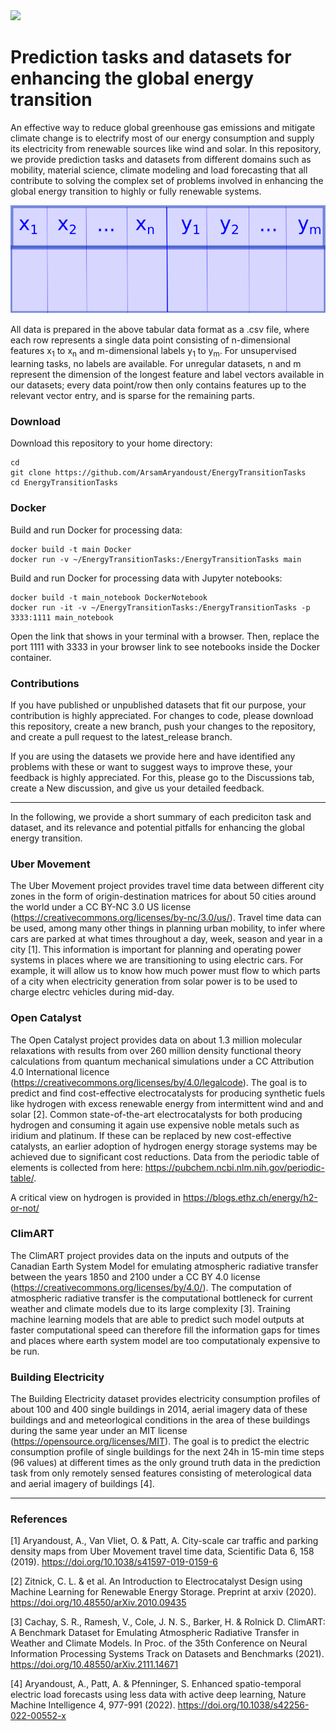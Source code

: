 <img src="https://img.shields.io/badge/contributors-1-blue"/>


# Prediction tasks and datasets for enhancing the global energy transition


An effective way to reduce global greenhouse gas emissions and mitigate climate 
change is to electrify most of our energy consumption and supply its electricity 
from renewable sources like wind and solar. In this repository, we provide prediction 
tasks and datasets from different domains such as mobility, material science, 
climate modeling and load forecasting that all contribute to solving the complex 
set of problems involved in enhancing the global energy transition to highly or 
fully renewable systems. 


<img src="/figures/data_format.png" />


All data is prepared in the above tabular data format as a .csv file, where each 
row represents a single data point consisting of n-dimensional features x<sub>1</sub> 
to x<sub>n</sub> and m-dimensional labels y<sub>1</sub> to y<sub>m</sub>. For 
unsupervised learning tasks, no labels are available. For unregular datasets, n 
and m represent the dimension of the longest feature and label vectors available 
in our datasets; every data point/row then only contains features up to the relevant 
vector entry, and is sparse for the remaining parts.



### Download

Download this repository to your home directory:

```
cd 
git clone https://github.com/ArsamAryandoust/EnergyTransitionTasks
cd EnergyTransitionTasks
```

### Docker

Build and run Docker for processing data:

```
docker build -t main Docker
docker run -v ~/EnergyTransitionTasks:/EnergyTransitionTasks main
```

Build and run Docker for processing data with Jupyter notebooks:

```
docker build -t main_notebook DockerNotebook
docker run -it -v ~/EnergyTransitionTasks:/EnergyTransitionTasks -p 3333:1111 main_notebook
```

Open the link that shows in your terminal with a browser. Then, replace the port 
1111 with 3333 in your browser link to see notebooks inside the Docker container.


### Contributions

If you have published or unpublished datasets that fit our purpose, your contribution
is highly appreciated. For changes to code, please download this repository, create 
a new branch, push your changes to the repository, and create a pull request to 
the latest\_release branch.

If you are using the datasets we provide here and have identified any problems 
with these or want to suggest ways to improve these, your feedback is highly 
appreciated. For this, please go to the Discussions tab, create a New discussion,
and give us your detailed feedback.

---
In the following, we provide a short summary of each prediciton task and dataset, 
and its relevance and potential pitfalls for enhancing the global energy transition.

### Uber Movement

The Uber Movement project provides travel time data between different city zones
in the form of origin-destination matrices for about 50 cities around the world 
under a CC BY-NC 3.0 US license (https://creativecommons.org/licenses/by-nc/3.0/us/). 
Travel time data can be used, among many other things in planning urban mobility, 
to infer where cars are parked at what times throughout a day, week, season and 
year in a city [1]. This information is important for planning and operating power 
systems in places where we are transitioning to using electric cars. For example, 
it will allow us to know how much power must flow to which parts of a city when 
electricity generation from solar power is to be used to charge electrc vehicles 
during mid-day.


### Open Catalyst

The Open Catalyst project provides data on about 1.3 million molecular relaxations
with results from over 260 million density functional theory calculations from
quantum mechanical simulations under a CC Attribution 4.0 International licence
(https://creativecommons.org/licenses/by/4.0/legalcode). The goal is to predict 
and find cost-effective electrocatalysts for producing synthetic fuels like 
hydrogen with excess renewable energy from intermittent wind and and solar [2]. 
Common state-of-the-art electrocatalysts for both producing hydrogen and consuming
it again use expensive noble metals such as iridium and platinum. If these can be
replaced by new cost-effective catalysts, an earlier adoption of hydrogen energy
storage systems may be achieved due to significant cost reductions. Data from the
periodic table of elements is collected from here: https://pubchem.ncbi.nlm.nih.gov/periodic-table/.

A critical view on hydrogen is provided in https://blogs.ethz.ch/energy/h2-or-not/

### ClimART

The ClimART project provides data on the inputs and outputs of the Canadian Earth
System Model for emulating atmospheric radiative transfer between the years 1850 
and 2100 under a CC BY 4.0 license (https://creativecommons.org/licenses/by/4.0/).
The computation of atmospheric radiative transfer is the computational bottleneck 
for current weather and climate models due to its large complexity [3]. Training
machine learning models that are able to predict such model outputs at faster 
computational speed can therefore fill the information gaps for times and places
where earth system model are too computationaly expensive to be run.


### Building Electricity

The Building Electricity dataset provides electricity consumption profiles of about 
100 and 400 single buildings in 2014, aerial imagery data of these buildings and
and meteorlogical conditions in the area of these buildings during the same year
under an MIT license (https://opensource.org/licenses/MIT). The goal is to predict
the electric consumption profile of single buildings for the next 24h in 15-min
time steps (96 values) at different times as the only ground truth data in the 
prediction task from only remotely sensed features consisting of meterological data
and aerial imagery of buildings [4].


---

### References

[1] Aryandoust, A., Van Vliet, O. & Patt, A. City-scale car traffic and parking 
density maps from Uber Movement travel time data, Scientific Data 6, 158 (2019). 
https://doi.org/10.1038/s41597-019-0159-6

[2] Zitnick, C. L. & et al. An Introduction to Electrocatalyst Design using Machine 
Learning for Renewable Energy Storage. Preprint at arxiv (2020).
https://doi.org/10.48550/arXiv.2010.09435

[3] Cachay, S. R., Ramesh, V., Cole, J. N. S., Barker, H. & Rolnick D. ClimART:
A Benchmark Dataset for Emulating Atmospheric Radiative Transfer in Weather and 
Climate Models. In Proc. of the 35th Conference on Neural Information Processing 
Systems Track on Datasets and Benchmarks (2021). https://doi.org/10.48550/arXiv.2111.14671

[4] Aryandoust, A., Patt, A. & Pfenninger, S. Enhanced spatio-temporal electric 
load forecasts using less data with active deep learning, Nature Machine 
Intelligence 4, 977-991 (2022). https://doi.org/10.1038/s42256-022-00552-x

